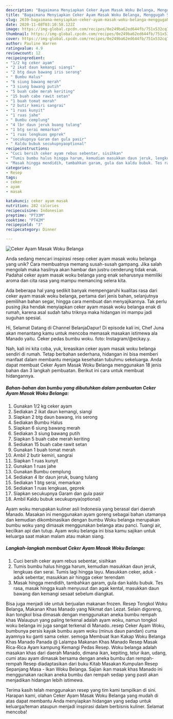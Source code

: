 ```yaml
---
description: "Bagaimana Menyiapkan Ceker Ayam Masak Woku Belanga, Menggugah Selera"
title: "Bagaimana Menyiapkan Ceker Ayam Masak Woku Belanga, Menggugah Selera"
slug: 2639-bagaimana-menyiapkan-ceker-ayam-masak-woku-belanga-menggugah-selera
date: 2020-11-08T03:10:58.122Z
image: https://img-global.cpcdn.com/recipes/0e249ba62ed644fb/751x532cq70/ceker-ayam-masak-woku-belanga-foto-resep-utama.jpg
thumbnail: https://img-global.cpcdn.com/recipes/0e249ba62ed644fb/751x532cq70/ceker-ayam-masak-woku-belanga-foto-resep-utama.jpg
cover: https://img-global.cpcdn.com/recipes/0e249ba62ed644fb/751x532cq70/ceker-ayam-masak-woku-belanga-foto-resep-utama.jpg
author: Pauline Warren
ratingvalue: 4.9
reviewcount: 12
recipeingredient:
- "1/2 kg ceker ayam"
- "2 ikat daun kemangi siangi"
- "2 btg daun bawang iris serong"
- " Bumbu Halus"
- "6 siung bawang merah"
- "3 siung bawang putih"
- "5 buah cabe merah keriting"
- "15 buah cabe rawit setan"
- "1 buah tomat merah"
- "2 butir kemiri sangrai"
- "1 ruas kunyit"
- "1 ruas jahe"
- " Bumbu cemplung"
- "4 lbr daun jeruk buang tulang"
- "1 btg serai memarkan"
- "1 ruas lengkuas geprek"
- "secukupnya Garam dan gula pasir"
- " Kaldu bubuk secukupnyaoptional"
recipeinstructions:
- "Cuci bersih ceker ayam rebus sebentar, sisihkan"
- "Tumis bumbu halus hingga harum, kemudian masukkan daun jeruk, lengkuas dan serai. Tumis lagi hingga layu. Masukkan ceker, aduk - aduk sebentar, masukkan air hingga ceker terendam"
- "Masak hingga mendidih, tambahkan garam, gula dan kaldu bubuk. Tes rasa, masak hingga kuah menyusut dan agak kental, masukkan daun bawang dan kemangi sesaat sebelum diangkat."
categories:
- Resep
tags:
- ceker
- ayam
- masak

katakunci: ceker ayam masak 
nutrition: 282 calories
recipecuisine: Indonesian
preptime: "PT33M"
cooktime: "PT42M"
recipeyield: "3"
recipecategory: Dinner

---
```



![Ceker Ayam Masak Woku Belanga](https://img-global.cpcdn.com/recipes/0e249ba62ed644fb/751x532cq70/ceker-ayam-masak-woku-belanga-foto-resep-utama.jpg)

Anda sedang mencari inspirasi resep ceker ayam masak woku belanga yang unik? Cara membuatnya memang susah-susah gampang. Jika salah mengolah maka hasilnya akan hambar dan justru cenderung tidak enak. Padahal ceker ayam masak woku belanga yang enak seharusnya memiliki aroma dan cita rasa yang mampu memancing selera kita.

Ada beberapa hal yang sedikit banyak mempengaruhi kualitas rasa dari ceker ayam masak woku belanga, pertama dari jenis bahan, selanjutnya pemilihan bahan segar, hingga cara membuat dan menyajikannya. Tak perlu pusing jika hendak menyiapkan ceker ayam masak woku belanga enak di rumah, karena asal sudah tahu triknya maka hidangan ini mampu jadi suguhan spesial.

Hi, Selamat Datang di Channel BelanjaDapur! Di episode kali ini, Chef Juna akan menantang kamu untuk mencoba memasak masakan istimewa ala Manado yaitu. Ceker pedas bumbu woku. foto: Instagram/@eckay.y.


Nah, kali ini kita coba, yuk, kreasikan ceker ayam masak woku belanga sendiri di rumah. Tetap berbahan sederhana, hidangan ini bisa memberi manfaat dalam membantu menjaga kesehatan tubuhmu sekeluarga. Anda dapat membuat Ceker Ayam Masak Woku Belanga menggunakan 18 jenis bahan dan 3 langkah pembuatan. Berikut ini cara untuk membuat hidangannya.

<!--inarticleads1-->

##### Bahan-bahan dan bumbu yang dibutuhkan dalam pembuatan Ceker Ayam Masak Woku Belanga:

1. Gunakan 1/2 kg ceker ayam
1. Sediakan 2 ikat daun kemangi, siangi
1. Siapkan 2 btg daun bawang, iris serong
1. Sediakan  Bumbu Halus
1. Siapkan 6 siung bawang merah
1. Sediakan 3 siung bawang putih
1. Siapkan 5 buah cabe merah keriting
1. Sediakan 15 buah cabe rawit setan
1. Gunakan 1 buah tomat merah
1. Ambil 2 butir kemiri, sangrai
1. Siapkan 1 ruas kunyit
1. Gunakan 1 ruas jahe
1. Gunakan  Bumbu cemplung
1. Sediakan 4 lbr daun jeruk, buang tulang
1. Sediakan 1 btg serai, memarkan
1. Sediakan 1 ruas lengkuas, geprek
1. Siapkan secukupnya Garam dan gula pasir
1. Ambil  Kaldu bubuk secukupnya(optional)


Ayam woku merupakan kuliner asli Indonesia yang berasal dari daerah Manado. Masakan ini menggunakan ayam goreng sebagai bahan utamanya dan kemudian dikombinasikan dengan bumbu Woku belanga merupakan bumbu woku yang dimasak menggunakan belanga atau panci. Tuangi air, kecilkan api dan tutup. Ayam woku belanga ini bisa kamu sajikan untuk keluarga saat makan malam atau makan siang. 

<!--inarticleads2-->

##### Langkah-langkah membuat Ceker Ayam Masak Woku Belanga:

1. Cuci bersih ceker ayam rebus sebentar, sisihkan
1. Tumis bumbu halus hingga harum, kemudian masukkan daun jeruk, lengkuas dan serai. Tumis lagi hingga layu. Masukkan ceker, aduk - aduk sebentar, masukkan air hingga ceker terendam
1. Masak hingga mendidih, tambahkan garam, gula dan kaldu bubuk. Tes rasa, masak hingga kuah menyusut dan agak kental, masukkan daun bawang dan kemangi sesaat sebelum diangkat.


Bisa juga menjadi ide untuk berjualan makanan frozen. Resep Tongkol Woku Belanga, Makanan Khas Manado yang Nikmat dan Lezat. Selain digoreng, ikan tongkol bisa dimasak dengan menggunakan aneka bumbu rempah khas Walaupun yang paling terkenal adalah ayam woku, namun tongkol woku belanga ini juga sangat terkenal di Manado..resep Ceker Ayam Woku, bumbunya persis kayak bumbu ayam woku (minus daun pandan) cuma ayamnya ku ganti sama ceker. semoga Membuat Ikan Kakap Woku Belanga Khas Manado Panada @ Lalampa Makanan Khas Manado Resep Masak Rica-Rica Ayam kampung Kemangi Pedas Resep. Woku belanga adalah masakan khas dari daerah Manado, dimana ikan, kepiting, telur ikan, udang, cumi atau ayam dimasak bersama dengan aneka bumbu dan rempah-rempah Resep diadaptasikan dari buku Kitab Masakan Kumpulan Resep Sepanjang Masa - Ikan Woku Belanga. Sajian ikan masak khas Manado ini menggunakan racikan aneka bumbu dan rempah sedap yang pasti akan menjadikan hidangan lebih istimewa. 

Terima kasih telah menggunakan resep yang tim kami tampilkan di sini. Harapan kami, olahan Ceker Ayam Masak Woku Belanga yang mudah di atas dapat membantu Anda menyiapkan hidangan yang sedap untuk keluarga/teman ataupun menjadi inspirasi dalam berbisnis kuliner. Selamat mencoba!
